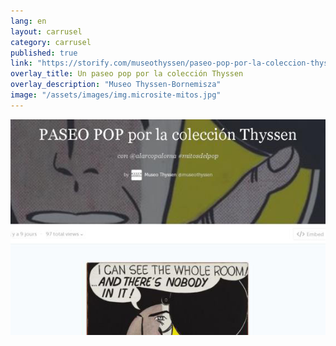 ```yaml
---
lang: en
layout: carrusel
category: carrusel
published: true
link: "https://storify.com/museothyssen/paseo-pop-por-la-coleccion-thyssen-con-alarcopalom-2"
overlay_title: Un paseo pop por la colección Thyssen
overlay_description: "Museo Thyssen-Bornemisza"
image: "/assets/images/img.microsite-mitos.jpg"
---
```


![img.storify-mitos.jpg](/assets/images/img.storify-mitos.jpg)